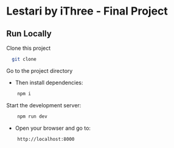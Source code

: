 # Lestari by iThree - Final Project

## Run Locally

Clone this project

```bash
  git clone
```

Go to the project directory

-   Then install dependencies:

```bash
    npm i
```

Start the development server:

```bash
    npm run dev
```

- Open your browser and go to:

```bash
    http://localhost:8000
```